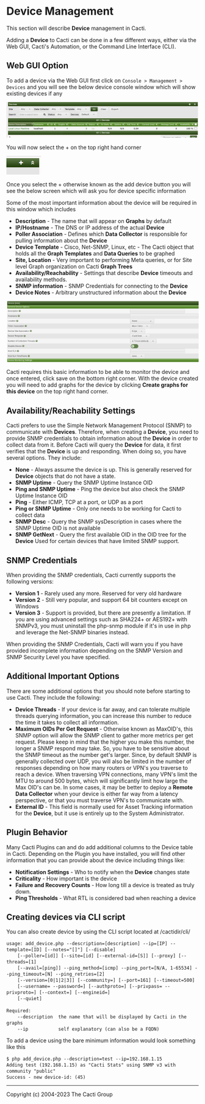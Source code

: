 # Device Management

This section will describe **Device** management in Cacti.

Adding a **Device** to Cacti can be done in a few different ways, either via
the Web GUI, Cacti's Automation, or the Command Line Interface (CLI).

## Web GUI Option

To add a device via the Web GUI first click on `Console > Management > Devices` and
you will see the below device console window which will show existing devices
if any

![Device Console](images/device-console-window.png)

You will now select the + on the top right hand corner

![Add Device Button](images/add-device-button.png)

Once you select the + otherwise known as the add device button you will see the
below screen which will ask you for device specific information

Some of the most important information about the device will be required in this
window which includes

- **Description** - The name that will appear on **Graphs** by default
- **IP/Hostname** - The DNS or IP address of the actual **Device**
- **Poller Association** - Defines which **Data Collector** is responsible for
  pulling information about the **Device**
- **Device Template** - Cisco, Net-SNMP, Linux, etc - The Cacti object that
  holds all the **Graph Templates** and **Data Queries** to be graphed
- **Site, Location** - Very important to performing Meta queries, or for
  Site level Graph organization on Cacti **Graph Trees**
- **Availability/Reachability** - Settings that describe **Device**
  timeouts and availability methods.
- **SNMP information** - SNMP Credentials for connecting to the **Device**
- **Device Notes** - Arbitrary unstructured information about the **Device**

![Add Device Info Screen](images/add-device-screen.png)

Cacti requires this basic information to be able to monitor the device and once
entered, click save on the bottom right corner. With the device created you will
need to add graphs for the device by clicking **Create graphs for this device**
on the top right hand corner.

## Availability/Reachability Settings

Cacti prefers to use the Simple Network Management Protocol (SNMP) to communicate
with **Devices**.  Therefore, when creating a **Device**, you need to provide SNMP
credentials to obtain information about the **Device** in order to collect data from
it.  Before Cacti will query the **Device** for data, it first verifies that the
**Device** is up and responding.  When doing so, you have several options.
They include:

- **None** - Always assume the device is up.  This is generally reserved for **Device**
  objects that do not have a state.
- **SNMP Uptime** - Query the SNMP Uptime Instance OID
- **Ping and SNMP Uptime** - Ping the device but also check the SNMP Uptime
  Instance OID
- **Ping** - Either ICMP, TCP at a port, or UDP as a port
- **Ping or SNMP Uptime** - Only one needs to be working for Cacti to collect data
- **SNMP Desc** - Query the SNMP sysDescription in cases where the SNMP Uptime OID
  is not available
- **SNMP GetNext** - Query the first available OID in the OID tree for the **Device**
  Used for certain devices that have limited SNMP support.

## SNMP Credentials

When providing the SNMP credentials, Cacti currently supports the following versions:

- **Version 1** - Rarely used any more.  Reserved for very old hardware
- **Version 2** - Still very popular, and support 64 bit counters except on Windows
- **Version 3** - Support is provided, but there are presently a limitation.  If you
  are using advanced settings such as SHA224+ or AES192+ with SNMPv3, you must
  uninstall the php-snmp module if it's in use in php and leverage the Net-SNMP
  binaries instead.

When providing the SNMP Credentials, Cacti will warn you if you have provided
incomplete information depending on the SNMP Version and SNMP Security Level
you have specified.

## Additional Important Options

There are some additional options that you should note before starting to use Cacti.
They include the following:

- **Device Threads** - If your device is far away, and can tolerate multiple threads
  querying information, you can increase this number to reduce the time it takes
  to collect all information.
- **Maximum OIDs Per Get Request** - Otherwise known as MaxOID's, this SNMP option
  will allow the SNMP client to gather more metrics per get request.  Please keep
  in mind that the higher you make this number, the longer a SNMP respond may take.
  So, you have to be sensitive about the SNMP timeout as the number get's larger.
  Since, by default SNMP is generally collected over UDP, you will also be limited
  in the number of responses depending on how many routers or VPN's you traverse
  to reach a device.  When traversing VPN connections, many VPN's limit the MTU
  to around 500 bytes, which will significantly limit how large the Max OID's can
  be.  In some cases, it may be better to deploy a **Remote Data Collector** when
  your device is either far way from a latency perspective, or that you must
  traverse VPN's to communicate with.
- **External ID** - This field is normally used for Asset Tracking information for
  the **Device**, but it use is entirely up to the System Administrator.

## Plugin Behavior

Many Cacti Plugins can and do add additional columns to the Device table in Cacti.
Depending on the Plugin you have installed, you will find other information that
you can provide about the device including things like:

- **Notification Settings** - Who to notify when the **Device** changes state
- **Criticality** - How important is the device
- **Failure and Recovery Counts** - How long till a device is treated as truly
  down.
- **Ping Thresholds** - What RTL is considered bad when reaching a device

## Creating devices via CLI script

You can also create device by using the CLI script located at /cactidir/cli/

```console
usage: add_device.php --description=[description] --ip=[IP] --template=[ID] [--notes="[]"] [--disable]
    [--poller=[id]] [--site=[id] [--external-id=[S]] [--proxy] [--threads=[1]
    [--avail=[ping]] --ping_method=[icmp] --ping_port=[N/A, 1-65534] --ping_timeout=[N] --ping_retries=[2]
    [--version=[0|1|2|3]] [--community=] [--port=161] [--timeout=500]
    [--username= --password=] [--authproto=] [--privpass= --privproto=] [--context=] [--engineid=]
    [--quiet]

Required:
    --description  the name that will be displayed by Cacti in the graphs
    --ip           self explanatory (can also be a FQDN)
```

To add a device using the bare minimum information would look something like this

```console
$ php add_device.php --description=test --ip=192.168.1.15
Adding test (192.168.1.15) as "Cacti Stats" using SNMP v3 with community "public"
Success - new device-id: (45)
```

---
Copyright (c) 2004-2023 The Cacti Group
